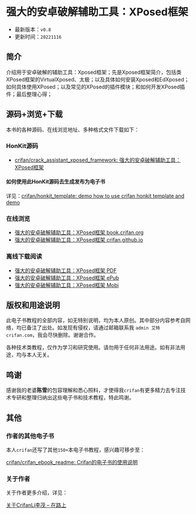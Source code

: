 # 强大的安卓破解辅助工具：XPosed框架

* 最新版本：`v0.8`
* 更新时间：`20221116`

## 简介

介绍用于安卓破解的辅助工具：Xposed框架；先是Xposed框架简介，包括类XPosed框架的VirtualXposed、太极；以及具体如何安装Xposed和EdXposed；如何具体使用XPosed；以及常见的XPosed的插件模块；和如何开发XPosed插件；最后整理心得；

## 源码+浏览+下载

本书的各种源码、在线浏览地址、多种格式文件下载如下：

### HonKit源码

* [crifan/crack_assistant_xposed_framework: 强大的安卓破解辅助工具：XPosed框架](https://github.com/crifan/crack_assistant_xposed_framework)

#### 如何使用此HonKit源码去生成发布为电子书

详见：[crifan/honkit_template: demo how to use crifan honkit template and demo](https://github.com/crifan/honkit_template)

### 在线浏览

* [强大的安卓破解辅助工具：XPosed框架 book.crifan.org](https://book.crifan.org/books/crack_assistant_xposed_framework/website/)
* [强大的安卓破解辅助工具：XPosed框架 crifan.github.io](https://crifan.github.io/crack_assistant_xposed_framework/website/)

### 离线下载阅读

* [强大的安卓破解辅助工具：XPosed框架 PDF](https://book.crifan.org/books/crack_assistant_xposed_framework/pdf/crack_assistant_xposed_framework.pdf)
* [强大的安卓破解辅助工具：XPosed框架 ePub](https://book.crifan.org/books/crack_assistant_xposed_framework/epub/crack_assistant_xposed_framework.epub)
* [强大的安卓破解辅助工具：XPosed框架 Mobi](https://book.crifan.org/books/crack_assistant_xposed_framework/mobi/crack_assistant_xposed_framework.mobi)

## 版权和用途说明

此电子书教程的全部内容，如无特别说明，均为本人原创。其中部分内容参考自网络，均已备注了出处。如发现有侵权，请通过邮箱联系我 `admin 艾特 crifan.com`，我会尽快删除。谢谢合作。

各种技术类教程，仅作为学习和研究使用。请勿用于任何非法用途。如有非法用途，均与本人无关。

## 鸣谢

感谢我的老婆**陈雪**的包容理解和悉心照料，才使得我`crifan`有更多精力去专注技术专研和整理归纳出这些电子书和技术教程，特此鸣谢。

## 其他

### 作者的其他电子书

本人`crifan`还写了其他`150+`本电子书教程，感兴趣可移步至：

[crifan/crifan_ebook_readme: Crifan的电子书的使用说明](https://github.com/crifan/crifan_ebook_readme)

### 关于作者

关于作者更多介绍，详见：

[关于CrifanLi李茂 – 在路上](https://www.crifan.org/about/)

